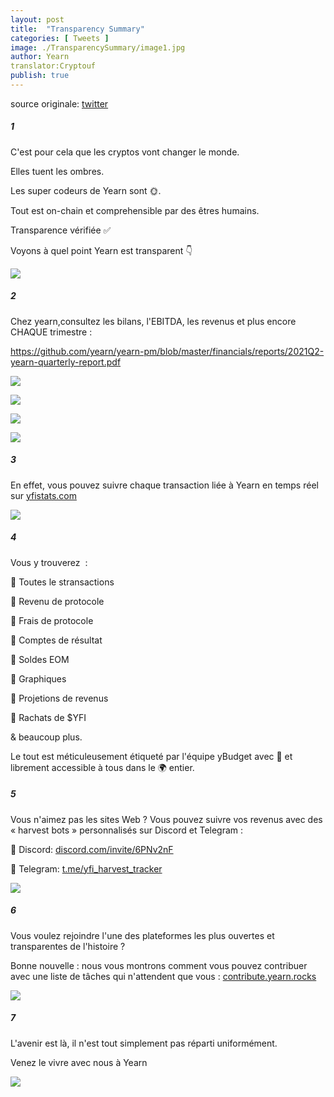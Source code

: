 ```yaml
---
layout: post
title:  "Transparency Summary"
categories: [ Tweets ]
image: ./TransparencySummary/image1.jpg
author: Yearn
translator:Cryptouf
publish: true
---
```

source originale: [twitter](https://twitter.com/iearnfinance/status/1445143482830446600)

##### 1

C'est pour cela que les cryptos vont changer le monde.

Elles tuent les ombres.

Les super codeurs de Yearn sont 🌞.

Tout est on-chain et comprehensible par des êtres humains.

Transparence vérifiée ✅

Voyons à quel point Yearn est transparent 👇


![](image1.jpg)

##### 2

Chez yearn,consultez les bilans, l'EBITDA, les revenus et plus encore CHAQUE trimestre : 

https://github.com/yearn/yearn-pm/blob/master/financials/reports/2021Q2-yearn-quarterly-report.pdf

![](image2.jpg)

![](image3.jpg)

![](image4.jpg)

![](image5.jpg)

##### 3

En effet, vous pouvez suivre chaque transaction liée à Yearn en temps réel sur [yfistats.com](http://www.yfistats.com/)

![](image6.jpg)

##### 4

Vous y trouverez  :

🔵 Toutes le stransactions

🔵 Revenu de protocole

🔵 Frais de protocole

🔵 Comptes de résultat

🔵 Soldes EOM

🔵 Graphiques

🔵 Projetions de revenus

🔵 Rachats de $YFI

& beaucoup plus.

Le tout est méticuleusement étiqueté par l'équipe yBudget avec 💙 et librement accessible à tous dans le 🌍 entier.


##### 5

Vous n'aimez pas les sites Web ? Vous pouvez suivre vos revenus avec des « harvest bots » personnalisés sur Discord et Telegram :

🔵 Discord: [discord.com/invite/6PNv2nF](https://discord.com/invite/6PNv2nF)

🔵 Telegram: [t.me/yfi_harvest_tracker](https://t.me/yfi_harvest_tracker)

![](image7.jpg)

##### 6

Vous voulez rejoindre l'une des plateformes les plus ouvertes et transparentes de l'histoire ?

Bonne nouvelle : nous vous montrons comment vous pouvez contribuer avec une liste de tâches qui n'attendent que vous : [contribute.yearn.rocks](https://contribute.yearn.rocks/)

![](image8.jpg)

##### 7

L'avenir est là, il n'est tout simplement pas réparti uniformément.

Venez le vivre avec nous à Yearn

![](image9.jpg)
